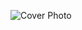 ![Cover Photo](https://scontent.fmnl30-3.fna.fbcdn.net/v/t1.15752-9/451523171_1720229782049625_5556465850823231499_n.png?stp=dst-png_s2048x2048&_nc_cat=104&ccb=1-7&_nc_sid=9f807c&_nc_eui2=AeHRPWgP_sxBneI5MP9vErTcojLzlGwV6FCiMvOUbBXoUL9_tcaJMe9e8U19P9kPskiycE_8RqQQTvptX2ovniAH&_nc_ohc=PoBi6Tbd7fcQ7kNvgF1kmwQ&_nc_ht=scontent.fmnl30-3.fna&oh=03_Q7cD1QEgs-mtavF8RvPNtzB1zOjyekpwrY0IqCyQWKQXrM3CEA&oe=66D535C4)
